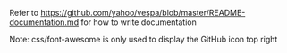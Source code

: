 
Refer to https://github.com/yahoo/vespa/blob/master/README-documentation.md
for how to write documentation

Note: css/font-awesome is only used to display the GitHub icon top right
